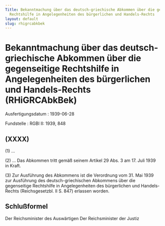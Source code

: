 ```yaml
---
Title: Bekanntmachung über das deutsch-griechische Abkommen über die gegenseitige
  Rechtshilfe in Angelegenheiten des bürgerlichen und Handels-Rechts
layout: default
slug: rhigrcabkbek
---
```


# Bekanntmachung über das deutsch-griechische Abkommen über die gegenseitige Rechtshilfe in Angelegenheiten des bürgerlichen und Handels-Rechts (RHiGRCAbkBek)

Ausfertigungsdatum
:   1939-06-28

Fundstelle
:   RGBl II: 1939, 848



## (XXXX)

(1) ...

(2) ... Das Abkommen tritt gemäß seinem Artikel 29 Abs. 3 am 17. Juli
1939 in Kraft.

(3) Zur Ausführung des Abkommens ist die Verordnung vom 31. Mai 1939
zur Ausführung des deutsch-griechischen Abkommens über die
gegenseitige Rechtshilfe in Angelegenheiten des bürgerlichen und
Handels-Rechts (Reichsgesetzbl. II S. 847) erlassen worden.


## Schlußformel

Der Reichsminister des Auswärtigen
Der Reichsminister der Justiz

